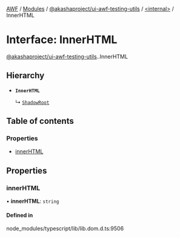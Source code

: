 [AWF](../README.md) / [Modules](../modules.md) / [@akashaproject/ui-awf-testing-utils](../modules/akashaproject_ui_awf_testing_utils.md) / [<internal\>](../modules/akashaproject_ui_awf_testing_utils._internal_.md) / InnerHTML

# Interface: InnerHTML

[@akashaproject/ui-awf-testing-utils](../modules/akashaproject_ui_awf_testing_utils.md).[<internal>](../modules/akashaproject_ui_awf_testing_utils._internal_.md).InnerHTML

## Hierarchy

- **`InnerHTML`**

  ↳ [`ShadowRoot`](akashaproject_ui_awf_testing_utils._internal_.ShadowRoot.md)

## Table of contents

### Properties

- [innerHTML](akashaproject_ui_awf_testing_utils._internal_.InnerHTML.md#innerhtml)

## Properties

### innerHTML

• **innerHTML**: `string`

#### Defined in

node_modules/typescript/lib/lib.dom.d.ts:9506
